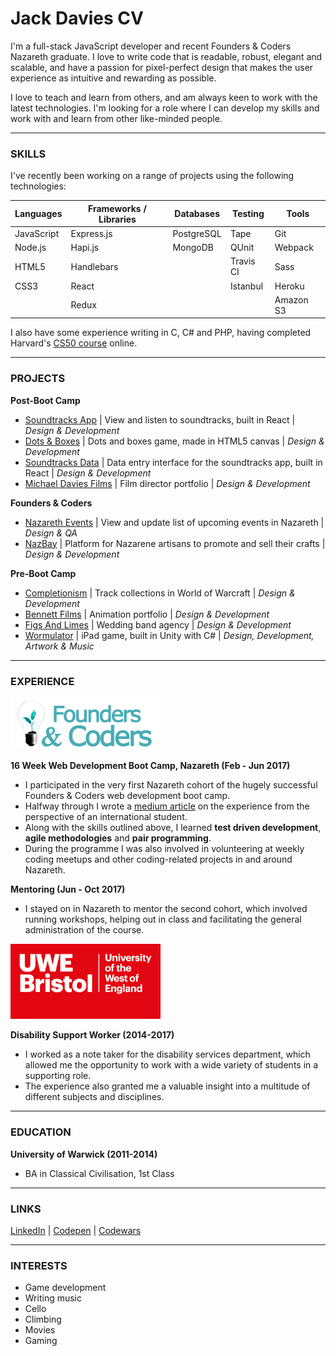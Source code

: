 # Jack Davies CV
I'm a full-stack JavaScript developer and recent Founders & Coders Nazareth graduate. I love to write code that is readable, robust, elegant and scalable, and have a passion for pixel-perfect design that makes the user experience as intuitive and rewarding as possible.

I love to teach and learn from others, and am always keen to work with the latest technologies. I'm looking for a role where I can develop my skills and work with and learn from other like-minded people.

***

### SKILLS

I've recently been working on a range of projects using the following technologies:

| Languages | Frameworks / Libraries | Databases | Testing | Tools
| --- | --- | --- | --- | --- |
| JavaScript | Express.js | PostgreSQL | Tape | Git
| Node.js | Hapi.js | MongoDB | QUnit | Webpack
| HTML5 | Handlebars | | Travis CI | Sass
| CSS3 | React | | Istanbul | Heroku
| | Redux | | | Amazon S3

I also have some experience writing in C, C# and PHP, having completed Harvard's [CS50 course](https://cs50.harvard.edu/) online.

***

### PROJECTS

**Post-Boot Camp**
- [Soundtracks App](https://github.com/JWLD/soundtracks-react) | View and listen to soundtracks, built in React | *Design & Development*
- [Dots & Boxes](https://github.com/JWLD/dots-and-boxes) | Dots and boxes game, made in HTML5 canvas | *Design & Development*
- [Soundtracks Data](https://github.com/JWLD/data-react) | Data entry interface for the soundtracks app, built in React | *Design & Development*
- [Michael Davies Films](https://github.com/JWLD/michaeldaviesfilms) | Film director portfolio | *Design & Development*

**Founders & Coders**
- [Nazareth Events](https://github.com/foundersandcoders/nazareth-events) | View and update list of upcoming events in Nazareth | *Design & QA*
- [NazBay](https://github.com/JWLD/NazBay) | Platform for Nazarene artisans to promote and sell their crafts | *Design & Development*

**Pre-Boot Camp**
- [Completionism](https://github.com/JWLD/completionism) | Track collections in World of Warcraft | *Design & Development*
- [Bennett Films](https://github.com/JWLD/bennettfilms) | Animation portfolio | *Design & Development*
- [Figs And Limes](https://github.com/JWLD/figsandlimes) | Wedding band agency | *Design & Development*
- [Wormulator](https://github.com/JWLD/wormulator) | iPad game, built in Unity with C# | *Design, Development, Artwork & Music*

***

### EXPERIENCE

<img width="240" src="https://github.com/JWLD/CV/blob/master/assets/fac.png" alt="Founders and Coders">

**16 Week Web Development Boot Camp, Nazareth (Feb - Jun 2017)**
- I participated in the very first Nazareth cohort of the hugely successful Founders & Coders web development boot camp.
- Halfway through I wrote a [medium article](https://medium.com/founders-coders/founders-and-coders-nazareth-life-as-an-international-student-c2be76fb161d) on the experience from the perspective of an international student.
- Along with the skills outlined above, I learned **test driven development**, **agile methodologies** and **pair programming**.
- During the programme I was also involved in volunteering at weekly coding meetups and other coding-related projects in and around Nazareth.

**Mentoring (Jun - Oct 2017)**
- I stayed on in Nazareth to mentor the second cohort, which involved running workshops, helping out in class and facilitating the general administration of the course.

<img width="240" src="https://github.com/JWLD/CV/blob/master/assets/uwe.png" alt="University of the West of England">

**Disability Support Worker (2014-2017)**
- I worked as a note taker for the disability services department, which allowed me the opportunity to work with a wide variety of students in a supporting role.
- The experience also granted me a valuable insight into a multitude of different subjects and disciplines.

***

### EDUCATION

**University of Warwick (2011-2014)**
- BA in Classical Civilisation, 1st Class

***

### LINKS

[LinkedIn](https://www.linkedin.com/in/jack-davies-5a4b0811b/) | [Codepen](https://codepen.io/JWLD) | [Codewars](https://www.codewars.com/users/JWLD)

***

### INTERESTS
- Game development
- Writing music
- Cello
- Climbing
- Movies
- Gaming
